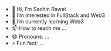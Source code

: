 - 👋 Hi, I’m Sachin Rawat
- 👀 I’m interested in FullStack and Web3
- 🌱 I’m currently learning Web3
- 📫 How to reach me ...
- 😄 Pronouns: ...
- ⚡ Fun fact: ...

<!---
Sachindotcom/Sachindotcom is a ✨ special ✨ repository because its `README.md` (this file) appears on your GitHub profile.
You can click the Preview link to take a look at your changes.
--->
